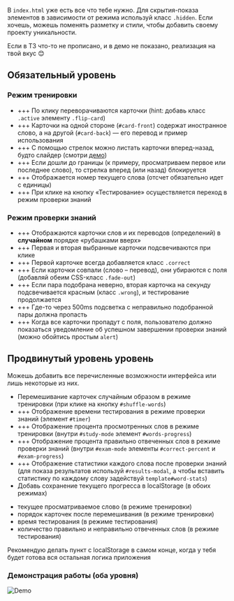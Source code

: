 <!-- # Итоговый проект "Приложение для изучения иностранных слов"

Теперь ты официально на финишной прямой! В качестве итогового задания тебе предстоит реализовать приложение для изучения иностранных слов.

Покажи на что ты способна!

Традиционно задание включает в себя два уровня сложности: первый обязателен для получения зачета, второй — по желанию. -->

В `index.html` уже есть все что тебе нужно. Для скрытия-показа элементов в зависимости от режима используй класс `.hidden`. Если хочешь, можешь поменять разметку и стили, чтобы добавить своему проекту уникальности.

Если в ТЗ что-то не прописано, и в демо не показано, реализация на твой вкус 😊

## Обязательный уровень

### Режим тренировки

- +++ По клику переворачиваются карточки (hint: добавь класс `.active` элементу `.flip-card`)
- +++ Карточки на одной стороне (`#card-front`) содержат иностранное слово, а на другой (`#card-back`) — его перевод и пример использования
- +++ С помощью стрелок можно листать карточки вперед-назад, будто слайдер (смотри [демо](https://github.com/CodegirlSchool/foreign-words-training/blob/main/README.md#%D0%B4%D0%B5%D0%BC%D0%BE%D0%BD%D1%81%D1%82%D1%80%D0%B0%D1%86%D0%B8%D1%8F-%D1%80%D0%B0%D0%B1%D0%BE%D1%82%D1%8B-%D0%BE%D0%B1%D0%B0-%D1%83%D1%80%D0%BE%D0%B2%D0%BD%D1%8F))
- +++ Если дошли до границы (к примеру, просматриваем первое или последнее слово), то стрелка вперед (или назад) блокируется
- +++ Отображается номер текущего слова (отсчет обязательно идет с единицы)
- +++ При клике на кнопку «Тестирование» осуществляется переход в режим проверки знаний

### Режим проверки знаний

- +++ Отображаются карточки слов и их переводов (определений) в **случайном** порядке «рубашками вверх»
- +++ Первая и вторая выбранные карточки подсвечиваются при клике
- +++ Первой карточке всегда добавляется класс `.correct`
- +++ Если карточки совпали (слово – перевод), они убираются с поля (добавляй обеим CSS-класс `.fade-out`)
- +++ Если пара подобрана неверно, вторая карточка на секунду подсвечивается красным (класс `.wrong`), и тестирование продолжается
- +++ Где-то через 500ms подсветка с неправильно подобранной пары должна пропасть
- +++ Когда все карточки пропадут с поля, пользователю должно показаться уведомление об успешном завершении проверки знаний (можно обойтись простым `alert`)

## Продвинутый уровень уровень
Можешь добавить все перечисленные возможности интерфейса или лишь некоторые из них.
- Перемешивание карточек случайным образом в режиме тренировки (при клике на кнопку `#shuffle-words`)
- +++ Отображение времени тестирования в режиме проверки знаний (элемент `#timer`)
- +++ Отображение процента просмотренных слов в режиме тренировки (внутри `#study-mode` элемент `#words-progress`)
- +++ Отображение процента правильно отвеченных слов в режиме проверки знаний (внутри `#exam-mode` элементы `#correct-percent` и `#exam-progress`)
- +++ Отображение статистики каждого слова после проверки знаний (для показа результатов используй `#results-modal`, а чтобы вставить статистику по каждому слову задействуй `template#word-stats`)
- Добавь сохранение текущего прогресса в localStorage (в обоих режимах)

* текущее просматриваемое слово (в режиме тренировки)
* порядок карточек после перемешивания (в режиме тренировки)
* время тестирования (в режиме тестирования)
* количество правильно и неправильно отвеченных слов (в режиме тестирования)

Рекомендую делать пункт с localStorage в самом конце, когда у тебя будет готова вся остальная логика приложения

### Демонстрация работы (оба уровня)

![Demo](./assets/demo.gif)
